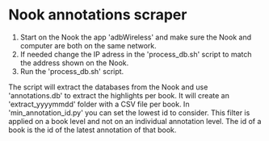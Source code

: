 # Nook annotations scraper

1) Start on the Nook the app 'adbWireless' and make sure the Nook and computer are both on the same network.
2) If needed change the IP adress in the 'process_db.sh' script to match the address shown on the Nook.
3) Run the 'process_db.sh' script.

The script will extract the databases from the Nook and use 'annotations.db' to extract the highlights per book. It will create an 'extract_yyyymmdd' folder with a CSV file per book. In 'min_annotation_id.py' you can set the lowest id to consider. This filter is applied on a book level and not on an individual annotation level. The id of a book is the id of the latest annotation of that book.
